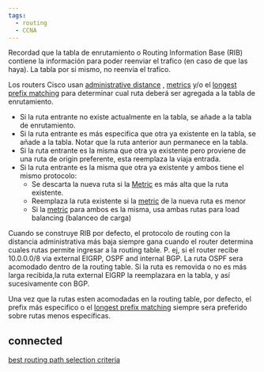 ```yaml
---
tags:
  - routing
  - CCNA
---
```


Recordad que la tabla de enrutamiento o Routing Information Base (RIB) contiene la información para poder reenviar el trafico (en caso de que las haya). La tabla por si mismo, no reenvía el trafico.

Los routers Cisco usan [administrative distance](administrative%20distance.md) , [metrics](metrics.md)  y/o el [longest prefix matching](longest%20prefix%20matching.md)  para determinar cual ruta deberá ser agregada a la tabla de enrutamiento. 
- Si la ruta entrante no existe actualmente en la tabla, se añade a la tabla de enrutamiento.
- Si la ruta entrante es más especifica que otra ya existente en la tabla, se añade a la tabla. Notar que la ruta anterior aun permanece en la tabla.
- Si la ruta entrante es la misma que otra ya existente pero proviene de una ruta de origin preferente, esta reemplaza la viaja entrada.
- Si la ruta entrante es la misma que otra ya existente y ambos tiene el mismo protocolo:
	- Se descarta la nueva ruta si la [Metric](metric.md) es más alta que la ruta existente.
	- Reemplaza la ruta existente si la [metric](metric.md) de la nueva ruta es menor
	- Si la [metric](metric.md) para ambos es la misma, usa ambas rutas para load balancing (balanceo de carga)


Cuando se construye RIB por defecto, el protocolo de routing con la distancia administrativa más baja siempre gana cuando el router determina cuales rutas permite ingresar a la routing table.
P. ej, si el router recibe 10.0.0.0/8 via external EIGRP, OSPF and internal BGP. La ruta OSPF sera acomodado dentro de la routing table. Si la ruta es removida o no es más larga recibida,la ruta external EIGRP la reemplazara en la tabla, y así sucesivamente con BGP.

Una vez que la rutas esten acomodadas en la routing table, por defecto, el prefix más especifico o el [longest prefix matching](longest%20prefix%20matching.md) siempre sera preferido sobre rutas menos especificas.
## connected 
[best routing path selection criteria](best%20routing%20path%20selection%20criteria.md) 